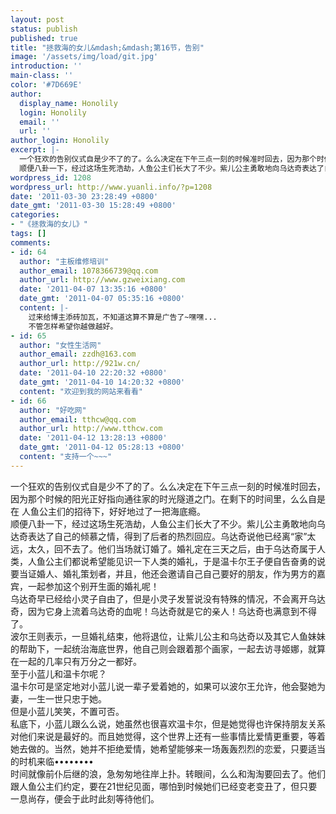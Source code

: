 ```yaml
---
layout: post
status: publish
published: true
title: "拯救海的女儿&mdash;&mdash;第16节，告别"
image: '/assets/img/load/git.jpg'
introduction: ''
main-class: ''
color: '#7D669E'
author:
  display_name: Honolily
  login: Honolily
  email: ''
  url: ''
author_login: Honolily
excerpt: |-
  一个狂欢的告别仪式自是少不了的了。么么决定在下午三点一刻的时候准时回去，因为那个时候的阳光正好指向通往家的时光隧道之门。在剩下的时间里，么么自是在 人鱼公主们的招待下，好好地过了一把海底瘾。
  顺便八卦一下，经过这场生死浩劫，人鱼公主们长大了不少。紫儿公主勇敢地向乌达奇表达了自己的倾慕之情，得到了后者的热烈回应。乌达奇说他已经离&ldquo;家&rdquo;太远，太久，回不去了。他们当场就订婚了。婚礼定在三天之后，由于乌达奇属于人类，人鱼公主们都说希望能见识一下人类的婚礼，于是温卡尔王子便自告奋勇的说要当证婚人、婚礼策划者，并且，他还会邀请自己自己要好的朋友，作为男方的嘉宾，一起参加这个别开生面的婚礼呢！
wordpress_id: 1208
wordpress_url: http://www.yuanli.info/?p=1208
date: '2011-03-30 23:28:49 +0800'
date_gmt: '2011-03-30 15:28:49 +0800'
categories:
- "《拯救海的女儿》"
tags: []
comments:
- id: 64
  author: "主板维修培训"
  author_email: 1078366739@qq.com
  author_url: http://www.gzweixiang.com
  date: '2011-04-07 13:35:16 +0800'
  date_gmt: '2011-04-07 05:35:16 +0800'
  content: |-
    过来给博主添砖加瓦，不知道这算不算是广告了~嘿嘿...
    不管怎样希望你越做越好。
- id: 65
  author: "女性生活网"
  author_email: zzdh@163.com
  author_url: http://921w.cn/
  date: '2011-04-10 22:20:32 +0800'
  date_gmt: '2011-04-10 14:20:32 +0800'
  content: "欢迎到我的网站来看看"
- id: 66
  author: "好吃网"
  author_email: tthcw@qq.com
  author_url: http://www.tthcw.com
  date: '2011-04-12 13:28:13 +0800'
  date_gmt: '2011-04-12 05:28:13 +0800'
  content: "支持一个~~~"
---
```

<p>一个狂欢的告别仪式自是少不了的了。么么决定在下午三点一刻的时候准时回去，因为那个时候的阳光正好指向通往家的时光隧道之门。在剩下的时间里，么么自是在 人鱼公主们的招待下，好好地过了一把海底瘾。<br />
顺便八卦一下，经过这场生死浩劫，人鱼公主们长大了不少。紫儿公主勇敢地向乌达奇表达了自己的倾慕之情，得到了后者的热烈回应。乌达奇说他已经离&ldquo;家&rdquo;太远，太久，回不去了。他们当场就订婚了。婚礼定在三天之后，由于乌达奇属于人类，人鱼公主们都说希望能见识一下人类的婚礼，于是温卡尔王子便自告奋勇的说要当证婚人、婚礼策划者，并且，他还会邀请自己自己要好的朋友，作为男方的嘉宾，一起参加这个别开生面的婚礼呢！<a id="more"></a><a id="more-1208"></a><br />
乌达奇早已经给小灵子自由了，但是小灵子发誓说没有特殊的情况，不会离开乌达奇，因为它身上流着乌达奇的血呢！乌达奇就是它的亲人！乌达奇也满意到不得了。<br />
波尔王则表示，一旦婚礼结束，他将退位，让紫儿公主和乌达奇以及其它人鱼妹妹的帮助下，一起统治海底世界，他自己则会跟着那个画家，一起去访寻姬娜，就算在一起的几率只有万分之一都好。<br />
至于小蓝儿和温卡尔呢？<br />
温卡尔可是坚定地对小蓝儿说一辈子爱着她的，如果可以波尔王允许，他会娶她为妻，一生一世只忠于她。<br />
但是小蓝儿笑笑，不置可否。<br />
私底下，小蓝儿跟么么说，她虽然也很喜欢温卡尔，但是她觉得也许保持朋友关系对他们来说是最好的。而且她觉得，这个世界上还有一些事情比爱情更重要，等着她去做的。当然，她并不拒绝爱情，她希望能够来一场轰轰烈烈的恋爱，只要适当的时机来临&bull;&bull;&bull;&bull;&bull;&bull;&bull;&bull;<br />
时间就像前仆后继的浪，急匆匆地往岸上扑。转眼间，么么和淘淘要回去了。他们跟人鱼公主们约定，要在21世纪见面，哪怕到时候她们已经变老变丑了，但只要一息尚存，便会于此时此刻等待他们。</p>
